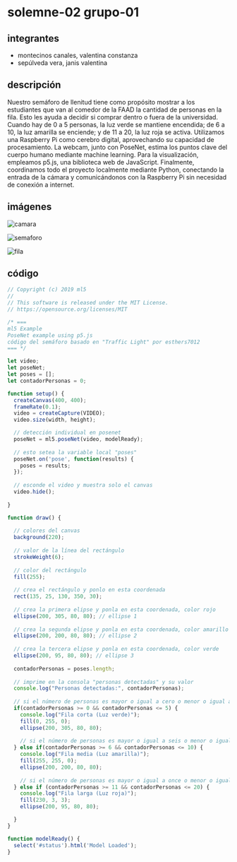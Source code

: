 # solemne-02 grupo-01

## integrantes

* montecinos canales, valentina constanza
* sepúlveda vera, janis valentina

## descripción

Nuestro semáforo de llenitud tiene como propósito mostrar a los estudiantes que van al comedor de la FAAD la cantidad de personas en la fila. Esto les ayuda a decidir si comprar dentro o fuera de la universidad. Cuando hay de 0 a 5 personas, la luz verde se mantiene encendida; de 6 a 10, la luz amarilla se enciende; y de 11 a 20, la luz roja se activa. Utilizamos una Raspberry Pi como cerebro digital, aprovechando su capacidad de procesamiento. La webcam, junto con PoseNet, estima los puntos clave del cuerpo humano mediante machine learning. Para la visualización, empleamos p5.js, una biblioteca web de JavaScript. Finalmente, coordinamos todo el proyecto localmente mediante Python, conectando la entrada de la cámara y comunicándonos con la Raspberry Pi sin necesidad de conexión a internet.

## imágenes

![camara](./imagenes/camara.jpg)

![semaforo](./imagenes/semaforo.jpg)

![fila](./imagenes/fila.jpg)

## código

```javascript
// Copyright (c) 2019 ml5
//
// This software is released under the MIT License.
// https://opensource.org/licenses/MIT

/* ===
ml5 Example
PoseNet example using p5.js
código del semáforo basado en "Traffic Light" por esthers7012
=== */

let video;
let poseNet;
let poses = [];
let contadorPersonas = 0;

function setup() {
  createCanvas(400, 400);
  frameRate(0.1);
  video = createCapture(VIDEO);
  video.size(width, height);

  // detección individual en posenet
  poseNet = ml5.poseNet(video, modelReady);
  
  // esto setea la variable local "poses"
  poseNet.on('pose', function(results) {
    poses = results;
  });
  
  // esconde el video y muestra solo el canvas
  video.hide();
  
}

function draw() {
  
  // colores del canvas
  background(220);
 
  // valor de la línea del rectángulo
  strokeWeight(6);
  
  // color del rectángulo
  fill(255);
  
  // crea el rectángulo y ponlo en esta coordenada
  rect(135, 25, 130, 350, 30);
  
  // crea la primera elipse y ponla en esta coordenada, color rojo
  ellipse(200, 305, 80, 80); // ellipse 1
  
  // crea la segunda elipse y ponla en esta coordenada, color amarillo
  ellipse(200, 200, 80, 80); // ellipse 2
  
  // crea la tercera elipse y ponla en esta coordenada, color verde
  ellipse(200, 95, 80, 80); // ellipse 3
  
  contadorPersonas = poses.length;
  
  // imprime en la consola "personas detectadas" y su valor
  console.log("Personas detectadas:", contadorPersonas);
  
  // si el número de personas es mayor o igual a cero o menor o igual a 5, enciende la luz verde
  if(contadorPersonas >= 0 && contadorPersonas <= 5) {
    console.log("Fila corta (Luz verde)");
    fill(0, 255, 0);
    ellipse(200, 305, 80, 80);
    
    // si el número de personas es mayor o igual a seis o menor o igual a diez, enciende la luz amarilla
  } else if(contadorPersonas >= 6 && contadorPersonas <= 10) {
    console.log("Fila media (Luz amarilla)");
    fill(255, 255, 0);
    ellipse(200, 200, 80, 80);
    
    // si el número de personas es mayor o igual a once o menor o igual a veinte, enciende la luz roja
  } else if (contadorPersonas >= 11 && contadorPersonas <= 20) {
    console.log("Fila larga (Luz roja)");
    fill(230, 3, 3);
    ellipse(200, 95, 80, 80);

  }
}

function modelReady() {
  select('#status').html('Model Loaded');
}
```